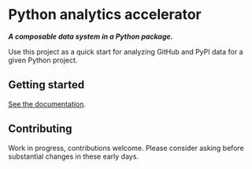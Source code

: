 # Python analytics accelerator

***A composable data system in a Python package.***

Use this project as a quick start for analyzing GitHub and PyPI data for a given Python project.

## Getting started

[See the documentation](https://lostmygithubaccount.github.io/python-analytics-accelerator).

## Contributing

Work in progress, contributions welcome. Please consider asking before substantial changes in these early days.
